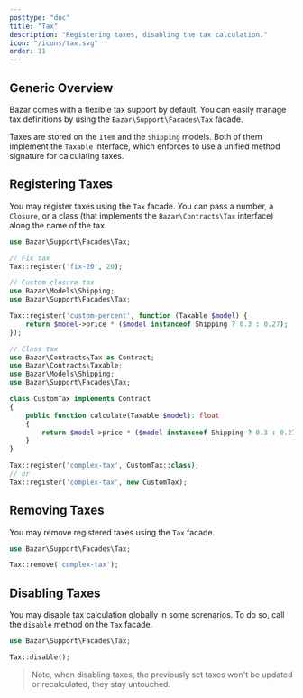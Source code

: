 ```yaml
---
posttype: "doc"
title: "Tax"
description: "Registering taxes, disabling the tax calculation."
icon: "/icons/tax.svg"
order: 11
---
```


## Generic Overview

Bazar comes with a flexible tax support by default. You can easily manage tax definitions by using the `Bazar\Support\Facades\Tax` facade.

Taxes are stored on the `Item` and the `Shipping` models. Both of them implement the `Taxable` interface, which enforces to use a unified method signature for calculating taxes.

## Registering Taxes

You may register taxes using the `Tax` facade. You can pass a number, a `Closure`, or a class (that implements the `Bazar\Contracts\Tax` interface) along the name of the tax.

```php
use Bazar\Support\Facades\Tax;

// Fix tax
Tax::register('fix-20', 20);
```

```php
// Custom closure tax
use Bazar\Models\Shipping;
use Bazar\Support\Facades\Tax;

Tax::register('custom-percent', function (Taxable $model) {
    return $model->price * ($model instanceof Shipping ? 0.3 : 0.27);
});
```

```php
// Class tax
use Bazar\Contracts\Tax as Contract;
use Bazar\Contracts\Taxable;
use Bazar\Models\Shipping;
use Bazar\Support\Facades\Tax;

class CustomTax implements Contract
{
    public function calculate(Taxable $model): float
    {
        return $model->price * ($model instanceof Shipping ? 0.3 : 0.27);
    }
}

Tax::register('complex-tax', CustomTax::class);
// or
Tax::register('complex-tax', new CustomTax);
```

## Removing Taxes

You may remove registered taxes using the `Tax` facade.

```php
use Bazar\Support\Facades\Tax;

Tax::remove('complex-tax');
```

## Disabling Taxes

You may disable tax calculation globally in some screnarios. To do so, call the `disable` method on the `Tax` facade.

```php
use Bazar\Support\Facades\Tax;

Tax::disable();
```

> Note, when disabling taxes, the previously set taxes won't be updated or recalculated, they stay untouched.
